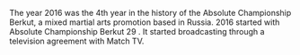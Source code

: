 The year 2016 was the 4th year in the history of the Absolute Championship Berkut, a mixed martial arts promotion based in Russia. 2016 started with Absolute Championship Berkut 29 . It started broadcasting through a television agreement with Match TV.
